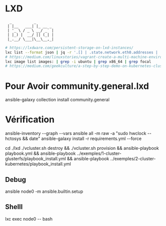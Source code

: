 # LXD

~~~text
  _          _        
 | |__   ___| |_ __ _ 
 | '_ \ / _ \ __/ _` |
 | |_) |  __/ || (_| |
 |_.__/ \___|\__\__,_|
~~~

~~~bash
# https://lxdware.com/persistent-storage-on-lxd-instances/
lxc list --format json | jq -r '.[] | .state.network.eth0.addresses | .[] | select (.family == "inet") | (.address)'
# https://medium.com/linuxstories/vagrant-create-a-multi-machine-environment-b90738383a7e
lxc image list images: | grep -i ubuntu | grep x86_64 | grep focal
# https://medium.com/geekculture/a-step-by-step-demo-on-kubernetes-cluster-creation-f183823c0411
~~~


# Pour Avoir community.general.lxd
ansible-galaxy collection install community.general

# Vérification
ansible-inventory --graph --vars
ansible all -m raw -a "sudo hwclock --hctosys && date"
ansible-galaxy install -r requirements.yml --force

cd ./lxd
./vcluster.sh destroy && ./vcluster.sh provision && ansible-playbook playbook.yml && ansible-playbook ../exemples/1-cluster-glusterfs/playbook_install.yml && ansible-playbook ../exemples/2-cluster-kubernetes/playbook_install.yml

## Debug
ansible node0 -m ansible.builtin.setup

## Shelll
lxc exec node0 -- bash
